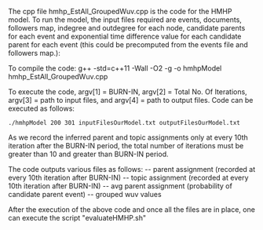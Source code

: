 
The cpp file hmhp_EstAll_GroupedWuv.cpp is the code for the HMHP model. To run the model, the input files required are events, documents, followers map, indegree and outdegree for each node, candidate parents for each event and exponential time difference value for each candidate parent for each event (this could be precomputed from the events file and followers map.):

To compile the code:
	g++ -std=c++11 -Wall -O2 -g -o hmhpModel hmhp_EstAll_GroupedWuv.cpp

To execute the code, argv[1] = BURN-IN, argv[2] = Total No. Of Iterations, argv[3] = path to input files, and argv[4] = path to output files. Code can be executed as follows:

	./hmhpModel 200 301 inputFilesOurModel.txt outputFilesOurModel.txt


As we record the inferred parent and topic assignments only at every 10th iteration after the BURN-IN period, the total number of iterations must be greater than 10 and greater than BURN-IN period.

The code outputs various files as follows:
	-- parent assignment (recorded at every 10th iteration after BURN-IN)
	-- topic assignment (recorded at every 10th iteration after BURN-IN)
	-- avg parent assignment (probability of candidate parent event)
	-- grouped wuv values

After the execution of the above code and once all the files are in place, one can execute the script "evaluateHMHP.sh"
